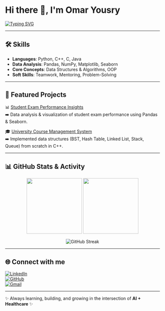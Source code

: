 # Hi there 👋, I'm Omar Yousry  

[![Typing SVG](https://readme-typing-svg.herokuapp.com?font=Fira+Code&size=25&pause=1000&color=1ABC9C&center=true&vCenter=true&width=600&lines=Biomedical+Informatics+Student;Passionate+About+SWE+%26+Healthcare;Always+Learning+%26+Building)](https://git.io/typing-svg)

---

## 🛠 Skills
- **Languages**: Python, C++, C, Java  
- **Data Analysis**: Pandas, NumPy, Matplotlib, Seaborn  
- **Core Concepts**: Data Structures & Algorithms, OOP  
- **Soft Skills**: Teamwork, Mentoring, Problem-Solving

---

## 📂 Featured Projects  
📊 [Student Exam Performance Insights](https://github.com/omar23py/student-exam-performance-insights)  
➡️ Data analysis & visualization of student exam performance using Pandas & Seaborn.  

🎓 [University Course Management System](https://github.com/omar23py)  
➡️ Implemented data structures (BST, Hash Table, Linked List, Stack, Queue) from scratch in C++.  

---

## 📊 GitHub Stats & Activity  
<p align="center">
  <img src="https://github-readme-stats.vercel.app/api?username=omar23py&show_icons=true&theme=tokyonight" height="180px"/>
  <img src="https://github-readme-stats.vercel.app/api/top-langs/?username=omar23py&layout=compact&theme=tokyonight" height="180px"/>
</p>

<p align="center">
  <img src="https://streak-stats.demolab.com?user=omar23py&theme=tokyonight" alt="GitHub Streak" />
</p>

---


## 🌐 Connect with me  
[![LinkedIn](https://img.shields.io/badge/LinkedIn-blue?style=for-the-badge&logo=linkedin&logoColor=white)](https://linkedin.com/in/omar-alanssary-2a682b353)  
[![GitHub](https://img.shields.io/badge/GitHub-black?style=for-the-badge&logo=github)](https://github.com/omar23py)  
[![Gmail](https://img.shields.io/badge/Gmail-red?style=for-the-badge&logo=gmail&logoColor=white)](mailto:omaralanassry@gmail.com)  

---
✨ Always learning, building, and growing in the intersection of **AI + Healthcare** ✨
